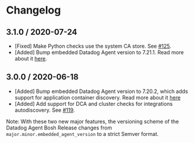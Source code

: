 # Changelog

## 3.1.0 / 2020-07-24

* [Fixed] Make Python checks use the system CA store. See [#125](https://github.com/DataDog/datadog-agent-boshrelease/pull/125).
* [Added] Bump embedded Datadog Agent version to 7.21.1. Read more about it [here](https://github.com/DataDog/datadog-agent/blob/master/CHANGELOG.rst#7211).

## 3.0.0 / 2020-06-18

* [Added] Bump embedded Datadog Agent version to 7.20.2, which adds support for application container discovery. Read more about it [here](https://github.com/DataDog/datadog-agent/blob/master/CHANGELOG.rst#7202)
* [Added] Add support for DCA and cluster checks for integrations autodiscovery. See [#119](https://github.com/DataDog/datadog-agent-boshrelease/pull/119).

Note: With these two new major features, the versioning scheme of the Datadog Agent Bosh Release changes from `major.minor.embedded_agent_version` to a strict Semver format.
